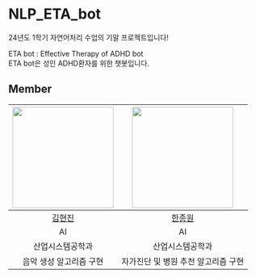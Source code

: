 # NLP_ETA_bot  

24년도 1학기 자연어처리 수업의 기말 프로젝트입니다!  

ETA bot : Effective Therapy of ADHD bot  
ETA bot은 성인 ADHD환자를 위한 챗봇입니다.

## Member

| <img src="https://github.com/hyeonjins.png" width="200" height="200" /> | <img src="https://github.com/imsohungrynow.png" width="200" height="200" /> | 
| :---------------------------------------------------------------------: | :-------------------------------------------------------------------------:|
|                 [김현진](https://github.com/hyeonjins)                  |                 [한종원](https://github.com/imsohungrynow)                  |         
|                                   AI                                    |                                     AI                                     |               
|                            산업시스템공학과                              |                              산업시스템공학과                               |                          
|                        음악 생성 알고리즘 구현                           |                          자가진단 및 병원 추천 알고리즘 구현                 |          

